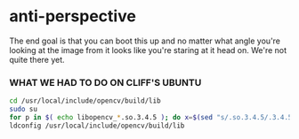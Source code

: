 # anti-perspective

The end goal is that you can boot this up and no matter what angle you're looking at the image from it looks like you're staring at it head on. We're not quite there yet.


### WHAT WE HAD TO DO ON CLIFF'S UBUNTU

```bash
cd /usr/local/include/opencv/build/lib
sudo su
for p in $( echo libopencv_*.so.3.4.5 ); do x=$(sed "s/.so.3.4.5/.3.4.5.so/" <(echo $p)); ln -s $p $x done
ldconfig /usr/local/include/opencv/build/lib
```

